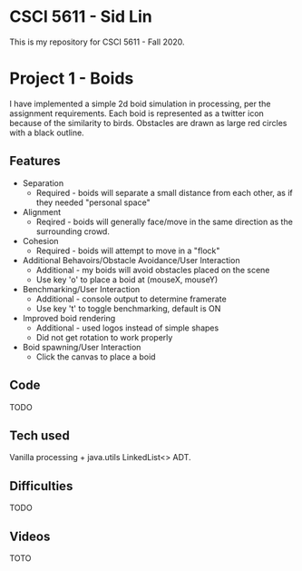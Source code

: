 # CSCI 5611 - Sid Lin
This is my repository for CSCI 5611 - Fall 2020.

# Project 1 - Boids
I have implemented a simple 2d boid simulation in processing, per the assignment requirements. 
Each boid is represented as a twitter icon because of the similarity to birds.
Obstacles are drawn as large red circles with a black outline.

## Features
* Separation
  * Required - boids will separate a small distance from each other, as if they needed "personal space"
* Alignment
  * Reqired - boids will generally face/move in the same direction as the surrounding crowd.
* Cohesion
  * Required - boids will attempt to move in a "flock"
* Additional Behavoirs/Obstacle Avoidance/User Interaction
  * Additional - my boids will avoid obstacles placed on the scene
  * Use key 'o' to place a boid at (mouseX, mouseY)
* Benchmarking/User Interaction
  * Additional - console output to determine framerate
  * Use key 't' to toggle benchmarking, default is ON
* Improved boid rendering
  * Additional - used logos instead of simple shapes
  * Did not get rotation to work properly
* Boid spawning/User Interaction
  * Click the canvas to place a boid
  
## Code
TODO
  
## Tech used
Vanilla processing + java.utils LinkedList<> ADT.

## Difficulties
TODO

## Videos
TOTO
  




